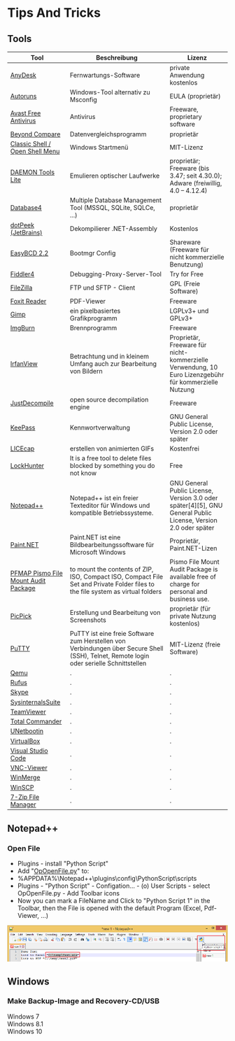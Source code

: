 # Tips And Tricks

## Tools

|Tool|Beschreibung|Lizenz|
|-|-|-|
| [AnyDesk](src/Tools/AnyDesk/AnyDesk.md) | Fernwartungs-Software | private Anwendung kostenlos |
| [Autoruns](src/Tools/Autoruns/Autoruns.md) | Windows-Tool alternativ zu Msconfig | EULA (proprietär) |
| [Avast Free Antivirus](src/Tools/Avast_Antivirus/Avast_Antivirus.md) | Antivirus | Freeware, proprietary software |
| [Beyond Compare](src/Tools/Beyond_Compare/Beyond_Compare.md) | Datenvergleichsprogramm | proprietär |
| [Classic Shell / Open Shell Menu](src/Tools/Classic_Shell/Classic_Shell.md) | Windows Startmenü | MIT-Lizenz |
| [DAEMON Tools Lite](src/Tools/DAEMON_Tools_Lite/DAEMON_Tools_Lite.md) | Emulieren optischer Laufwerke | proprietär; Freeware (bis 3.47; seit 4.30.0); Adware (freiwillig, 4.0 – 4.12.4) |
| [Database4](src/Tools/Database4/Database4.md)| Multiple Database Management Tool (MSSQL, SQLite, SQLCe, ...) | proprietär |
| [dotPeek (JetBrains)](src/Tools/dotPeek/dotPeek.md) | Dekompilierer .NET-Assembly | Kostenlos |
| [EasyBCD 2.2](src/Tools/EasyBCD/EasyBCD.md)| Bootmgr Config | Shareware (Freeware für nicht kommerzielle Benutzung) |
| [Fiddler4](src/Tools/Fiddler/Fiddler.md) | Debugging-Proxy-Server-Tool | Try for Free |
| [FileZilla](src/Tools/FileZilla/FileZilla.md) | FTP und SFTP - Client | GPL (Freie Software) |
| [Foxit Reader](src/Tools/Foxit_Reader/Foxit_Reader.md) | PDF-Viewer | Freeware |
| [Gimp](src/Tools/Gimp/Gimp.md) | ein pixelbasiertes Grafikprogramm | LGPLv3+ und GPLv3+ |
| [ImgBurn](src/Tools/ImgBurn/ImgBurn.md) | Brennprogramm | Freeware |
| [IrfanView](src/Tools/IrfanView/IrfanView.md) | Betrachtung und in kleinem Umfang auch zur Bearbeitung von Bildern | Proprietär, Freeware für nicht-kommerzielle Verwendung, 10 Euro Lizenzgebühr für kommerzielle Nutzung |
| [JustDecompile](src/Tools/JustDecompile/JustDecompile.md) | open source decompilation engine | Freeware |
| [KeePass](src/Tools/KeePass/KeePass.md) | Kennwortverwaltung | GNU General Public License, Version 2.0 oder später |
| [LICEcap](src/Tools/LICEcap/LICEcap.md) | erstellen von animierten GIFs | Kostenfrei |
| [LockHunter](src/Tools/LockHunter/LockHunter.md) | It is a free tool to delete files blocked by something you do not know | Free |
| [Notepad++](src/Tools/Notepad++/Notepad++.md) | Notepad++ ist ein freier Texteditor für Windows und kompatible Betriebssysteme. | GNU General Public License, Version 3.0 oder später[4][5], GNU General Public License, Version 2.0 oder später |
| [Paint.NET](src/Tools/Paint.NET/Paint.NET.md) | Paint.NET ist eine Bildbearbeitungssoftware für Microsoft Windows | Proprietär, Paint.NET-Lizen |
| [PFMAP Pismo File Mount Audit Package](src/Tools/PFMAP/PFMAP.md) | to mount the contents of ZIP, ISO, Compact ISO, Compact File Set and Private Folder files to the file system as virtual folders | Pismo File Mount Audit Package is available free of charge for personal and business use. |
| [PicPick](src/Tools/PicPick/PicPick.md) | Erstellung und Bearbeitung von Screenshots | proprietär (für private Nutzung kostenlos) |
| [PuTTY](src/Tools/PuTTY/PuTTY.md) | PuTTY ist eine freie Software zum Herstellen von Verbindungen über Secure Shell (SSH), Telnet, Remote login oder serielle Schnittstellen | MIT-Lizenz (freie Software) |
| [Qemu](src/Tools/Qemu/Qemu.md) | . | . |
| [Rufus](src/Tools/Rufus/Rufus.md) | . | . |
| [Skype](src/Tools/Skype/Skype.md) | . | . |
| [SysinternalsSuite](src/Tools/SysinternalsSuite/SysinternalsSuite.md) | . | . |
| [TeamViewer](src/Tools/TeamViewer/TeamViewer.md) | . | . |
| [Total Commander](src/Tools/Total_Commander/Total_Commander.md) | . | . |
| [UNetbootin](src/Tools/UNetbootin/UNetbootin.md) | . | . |
| [VirtualBox](src/Tools/VirtualBox/VirtualBox.md) | . | . |
| [Visual Studio Code](src/Tools/VisualStudioCode/VisualStudioCode.md) | . | . |
| [VNC-Viewer](src/Tools/VNC-Viewer/VNC-Viewer.md) | . | . |
| [WinMerge](src/Tools/WinMerge/WinMerge.md) | . | . |
| [WinSCP](src/Tools/WinSCP/WinSCP.md) | . | . |
| [7-Zip File Manager](src/Tools/7-Zip/7-Zip.md) | . | . |

## Notepad++

### Open File
* Plugins - install "Python Script"
* Add "[OpOpenFile.py](src/Notepad++/Python_Script/OpOpenFile.py)" to:
* %APPDATA%\Notepad++\plugins\config\PythonScript\scripts
* Plugins - "Python Script" - Configation... - (o) User Scripts - select OpOpenFile.py - Add Toolbar icons
* Now you can mark a FileName and Click to "Python Script 1" in the Toolbar, then the File is opened with the default Program (Excel, Pdf-Viewer, ...)

![](src/Notepad++/Python_Script/img/Bild_20211218_191026_001.png)

## Windows
### Make Backup-Image and Recovery-CD/USB
Windows 7  
Windows 8.1  
Windows 10

